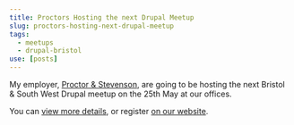 ```yaml
---
title: Proctors Hosting the next Drupal Meetup
slug: proctors-hosting-next-drupal-meetup
tags:
  - meetups
  - drupal-bristol
use: [posts]
---
```

My employer, [Proctor & Stevenson](http://www.proctors.co.uk), are going to be hosting the next Bristol & South West Drupal meetup on the 25th May at our offices.

You can [view more details](http://groups.drupal.org/node/147324), or register [on our website](http://www.proctors.co.uk/Drupal-SWUG-Meetup).
